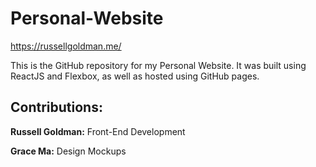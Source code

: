 # Personal-Website
https://russellgoldman.me/

This is the GitHub repository for my Personal Website. It was built using ReactJS and Flexbox, as well as hosted using GitHub pages.

## Contributions:
**Russell Goldman:** Front-End Development

**Grace Ma:** Design Mockups
